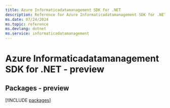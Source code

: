 ```yaml
---
title: Azure Informaticadatamanagement SDK for .NET
description: Reference for Azure Informaticadatamanagement SDK for .NET
ms.date: 07/24/2024
ms.topic: reference
ms.devlang: dotnet
ms.service: informaticadatamanagement
---
```

# Azure Informaticadatamanagement SDK for .NET - preview
## Packages - preview
[!INCLUDE [packages](informaticadatamanagement-index.md)]